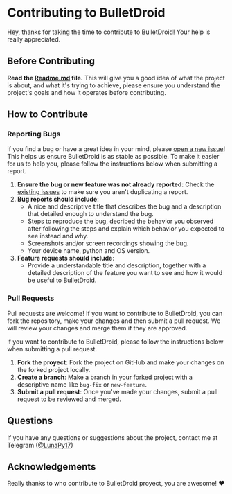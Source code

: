 # Contributing to BulletDroid

Hey, thanks for taking the time to contribute to BulletDroid! Your help is really appreciated.

## Before Contributing

**Read the [Readme.md](https://github.com/LunaPy17/BulletDroid/blob/main/README.md) file.** This will give you a good idea of what the project is about, and what it's trying to achieve, please ensure you understand the project's goals and how it operates before contributing.

## How to Contribute

### Reporting Bugs

if you find a bug or have a great idea in your mind, please [open a new issue](https://github.com/LunaPy17/BulletDroid/issues/new/choose)!  This helps us ensure BulletDroid is as stable as possible. To make it easier for us to help you, please follow the instructions below when submitting a report.

1. **Ensure the bug or new feature was not already reported**: Check the [existing issues](https://github.com/LunaPy17/BulletDroid/issues) to make sure you aren't duplicating a report.
2. **Bug reports should include**:
    - A nice and descriptive title that describes the bug and a description that detailed enough to understand the bug.
    - Steps to reproduce the bug, decribed the behavior you observed after following the steps and explain which behavior you expected to see instead and why.
    - Screenshots and/or screen recordings showing the bug.
    - Your device name, python and OS version.
3. **Feature requests should include**:
    - Provide a understandable title and description, together with a detailed description of the feature you want to see and how it would be useful to BulletDroid.

### Pull Requests

Pull requests are welcome! If you want to contribute to BulletDroid, you can fork the repository, make your changes and then submit a pull request. We will review your changes and merge them if they are approved.

if you want to contribute to BulletDroid, please follow the instructions below when submitting a pull request.

1. **Fork the proyect**: Fork the project on GitHub and make your changes on the forked project locally.
2. **Create a branch**: Make a branch in your forked project with a descriptive name like `bug-fix` or `new-feature`.
3. **Submit a pull request**: Once you've made your changes, submit a pull request to be reviewed and merged.

## Questions

If you have any questions or suggestions about the project, contact me at Telegram ([@LunaPy17](https://t.me/DannyLuna))

## Acknowledgements

Really thanks to who contribute to BulletDroid proyect, you are awesome! :heart:
